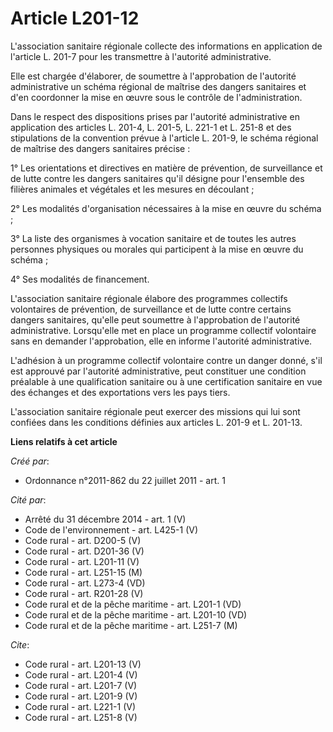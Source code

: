 # Article L201-12

L'association sanitaire régionale collecte des informations en application de l'article L. 201-7 pour les transmettre à
l'autorité administrative. 

Elle est chargée d'élaborer, de soumettre à l'approbation de l'autorité administrative un schéma régional de maîtrise des
dangers sanitaires et d'en coordonner la mise en œuvre sous le contrôle de l'administration. 

Dans le respect des dispositions prises par l'autorité administrative en application des articles L. 201-4, L. 201-5, 
L. 221-1 et L. 251-8 et des stipulations de la convention prévue à l'article L. 201-9, le schéma régional de maîtrise des
dangers sanitaires précise : 

1° Les orientations et directives en matière de prévention, de surveillance et de lutte contre les dangers sanitaires qu'il
désigne pour l'ensemble des filières animales et végétales et les mesures en découlant ; 

2° Les modalités d'organisation nécessaires à la mise en œuvre du schéma ; 

3° La liste des organismes à vocation sanitaire et de toutes les autres personnes physiques ou morales qui participent à la
mise en œuvre du schéma ; 

4° Ses modalités de financement. 

L'association sanitaire régionale élabore des programmes collectifs volontaires de prévention, de surveillance et de lutte
contre certains dangers sanitaires, qu'elle peut soumettre à l'approbation de l'autorité administrative. Lorsqu'elle met en
place un programme collectif volontaire sans en demander l'approbation, elle en informe l'autorité administrative. 

L'adhésion à un programme collectif volontaire contre un danger donné, s'il est approuvé par l'autorité administrative, peut
constituer une condition préalable à une qualification sanitaire ou à une certification sanitaire en vue des échanges et des
exportations vers les pays tiers. 

L'association sanitaire régionale peut exercer des missions qui lui sont confiées dans les conditions définies aux articles
L. 201-9 et L. 201-13.

**Liens relatifs à cet article**

_Créé par_:

  - Ordonnance n°2011-862 du 22 juillet 2011 - art. 1

_Cité par_:

  - Arrêté du 31 décembre 2014 - art. 1 (V)
  - Code de l'environnement - art. L425-1 (V)
  - Code rural - art. D200-5 (V)
  - Code rural - art. D201-36 (V)
  - Code rural - art. L201-11 (V)
  - Code rural - art. L251-15 (M)
  - Code rural - art. L273-4 (VD)
  - Code rural - art. R201-28 (V)
  - Code rural et de la pêche maritime - art. L201-1 (VD)
  - Code rural et de la pêche maritime - art. L201-10 (VD)
  - Code rural et de la pêche maritime - art. L251-7 (M)

_Cite_:

  - Code rural - art. L201-13 (V)
  - Code rural - art. L201-4 (V)
  - Code rural - art. L201-7 (V)
  - Code rural - art. L201-9 (V)
  - Code rural - art. L221-1 (V)
  - Code rural - art. L251-8 (V)
